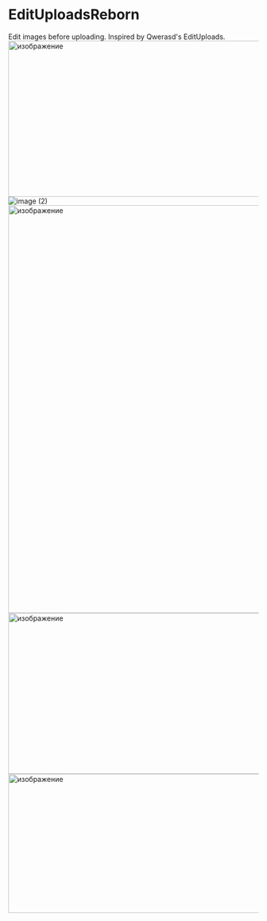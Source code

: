 # EditUploadsReborn
Edit images before uploading. Inspired by Qwerasd's EditUploads.
<img width="643" height="314" alt="изображение" src="https://github.com/user-attachments/assets/b1ef5230-b628-4502-af98-e53da5e5bddb" />
![image (2)](https://github.com/user-attachments/assets/c2180631-6f4a-462a-b00b-ae7e122a63c0)
<img width="834" height="821" alt="изображение" src="https://github.com/user-attachments/assets/bb79b669-51ac-42da-9214-33b5c150bf0b" />
<img width="628" height="324" alt="изображение" src="https://github.com/user-attachments/assets/659433f1-1431-483d-a8d2-cd00389b91ad" />
<img width="558" height="280" alt="изображение" src="https://github.com/user-attachments/assets/205db15d-9a03-4f4b-8648-c32503350079" />
